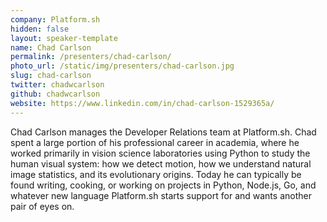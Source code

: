 ```yaml
---
company: Platform.sh
hidden: false
layout: speaker-template
name: Chad Carlson
permalink: /presenters/chad-carlson/
photo_url: /static/img/presenters/chad-carlson.jpg
slug: chad-carlson
twitter: chadwcarlson
github: chadwcarlson
website: https://www.linkedin.com/in/chad-carlson-1529365a/
---
```


Chad Carlson manages the Developer Relations team at Platform.sh. Chad spent a large
portion of his professional career in academia, where he worked primarily in vision
science laboratories using Python to study the human visual system: how we detect
motion, how we understand natural image statistics, and its evolutionary origins.
Today he can typically be found writing, cooking, or working on projects in Python,
Node.js, Go, and whatever new language Platform.sh starts support for and wants
another pair of eyes on.
